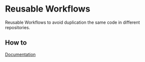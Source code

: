 # Reusable Workflows
Reusable Workflows to avoid duplication the same code in different repositories.

## How to
[Documentation](https://docs.github.com/en/actions/learn-github-actions/reusing-workflows)
